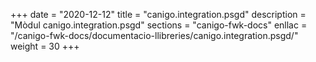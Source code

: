 +++
date        = "2020-12-12"
title       = "canigo.integration.psgd"
description = "Mòdul canigo.integration.psgd"
sections    = "canigo-fwk-docs"
enllac		= "/canigo-fwk-docs/documentacio-llibreries/canigo.integration.psgd/"
weight		= 30
+++

